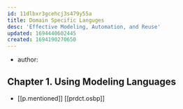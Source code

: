 ```yaml
---
id: 11dlbxr3gcehcj3s479y55a
title: Domain Specific Languges
desc: 'Effective Modeling, Automation, and Reuse'
updated: 1694440602445
created: 1694190270650
---
```


- author: 

## Chapter 1. Using Modeling Languages

- [[p.mentioned]] [[prdct.osbp]]